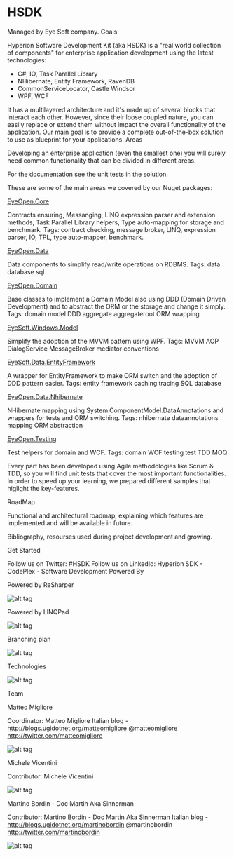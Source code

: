 # HSDK
Managed by Eye Soft company.
Goals

Hyperion Software Development Kit (aka HSDK) is a "real world collection of components" for enterprise application development using the latest technologies:
- C#, IO, Task Parallel Library
- NHibernate, Entity Framework, RavenDB
- CommonServiceLocator, Castle Windsor
- WPF, WCF

It has a multilayered architecture and it's made up of several blocks that interact each other. 
However, since their loose coupled nature, you can easily replace or extend them without impact the overall functionality of the application.
Our main goal is to provide a complete out-of-the-box solution to use as blueprint for your applications.
Areas

Developing an enterprise application (even the smallest one) you will surely need common functionality that can be divided in different areas.

For the documentation see the unit tests in the solution.

These are some of the main areas we covered by our Nuget packages:

[EyeOpen.Core](https://www.nuget.org/packages/EyeSoft.Core)

Contracts ensuring, Messanging, LINQ expression parser and extension methods, Task Parallel Library helpers, Type auto-mapping for storage and benchmark.
Tags: contract checking, message broker, LINQ, expression parser, IO, TPL, type auto-mapper, benchmark.

[EyeOpen.Data](https://www.nuget.org/packages/EyeSoft.Data)


Data components to simplify read/write operations on RDBMS.
Tags: data database sql

[EyeOpen.Domain](https://www.nuget.org/packages/EyeSoft.Domain)


Base classes to implement a Domain Model also using DDD (Domain Driven Development) and to abstract the ORM or the storage and change it simply.
Tags: domain model DDD aggregate aggregateroot ORM wrapping

[EyeSoft.Windows.Model](https://www.nuget.org/packages/EyeSoft.Windows.Model)


Simplify the adoption of the MVVM pattern using WPF.
Tags: MVVM AOP DialogService MessageBroker mediator conventions

[EyeSoft.Data.EntityFramework](https://www.nuget.org/packages/EyeSoft.Data.EntityFramework)



A wrapper for EntityFramework to make ORM switch and the adoption of DDD pattern easier.
Tags: entity framework caching tracing SQL database


[EyeOpen.Data.Nhibernate](https://www.nuget.org/packages/EyeOpen.Data.Nhibernate)

NHibernate mapping using System.ComponentModel.DataAnnotations and wrappers for tests and ORM switching.
Tags: nhibernate dataannotations mapping ORM abstraction


[EyeOpen.Testing](https://www.nuget.org/packages/EyeOpen.Testing)

Test helpers for domain and WCF.
Tags: domain WCF testing test TDD MOQ



Every part has been developed using Agile methodologies like Scrum & TDD, so you will find unit tests that cover the most important functionalities. 
In order to speed up your learning, we prepared different samples that higlight the key-features.

RoadMap

Functional and architectural roadmap, explaining which features are implemented and will be available in future.


Bibliography, resourses used during project development and growing.

Get Started

Follow us on Twitter: #HSDK Follow us on LinkedId: Hyperion SDK - CodePlex - Software Development
Powered By

Powered by ReSharper

![alt tag](http://download-codeplex.sec.s-msft.com/Download?ProjectName=hsdk&DownloadId=1538351)

Powered by LINQPad

![alt tag](http://download-codeplex.sec.s-msft.com/Download?ProjectName=hsdk&DownloadId=1538350)



Branching plan

![alt tag](http://download-codeplex.sec.s-msft.com/Download?ProjectName=hsdk&DownloadId=137506)


Technologies

![alt tag](http://download-codeplex.sec.s-msft.com/Download?ProjectName=hsdk&DownloadId=137656)


Team

 
Matteo Migliore

Coordinator: Matteo Migliore
Italian blog - http://blogs.ugidotnet.org/matteomigliore
@matteomigliore http://twitter.com/matteomigliore

![alt tag](https://avatars2.githubusercontent.com/u/432974?s=96&v=4)


 
Michele Vicentini

Contributor: Michele Vicentini

![alt tag](http://download-codeplex.sec.s-msft.com/Download?ProjectName=hsdk&DownloadId=714020)

 
Martino Bordin - Doc Martin Aka Sinnerman

Contributor: Martino Bordin - Doc Martin Aka Sinnerman
Italian blog - http://blogs.ugidotnet.org/martinobordin
@martinobordin http://twitter.com/martinobordin

![alt tag](http://download-codeplex.sec.s-msft.com/Download?ProjectName=hsdk&DownloadId=137986)
